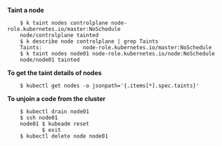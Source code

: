 
__Taint a node__

        $ k taint nodes controlplane node-role.kubernetes.io/master:NoSchedule
        node/controlplane tainted
        $ k describe node controlplane | grep Taints
        Taints:             node-role.kubernetes.io/master:NoSchedule
        $ k taint nodes node01 node-role.kubernetes.io/node:NoSchedule
        node/node01 tainted

__To get the taint details of nodes__

        $ kubectl get nodes -o jsonpath='{.items[*].spec.taints}' 

__To unjoin a code from the cluster__

        $ kubectl drain node01
        $ ssh node01
        node01 $ kubeadm reset
               $ exit
        $ kubectl delete node node01 


